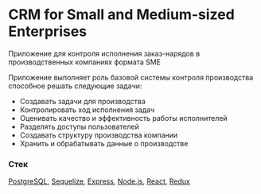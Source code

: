 # CRM for Small and Medium-sized Enterprises

Приложение для контроля исполнения заказ-нарядов в производственных компаниях формата SME

Приложение выполняет роль базовой системы контроля производства способное решать следующие задачи:

- Создавать задачи для производства
- Контролировать ход исполнения задач
- Оценивать качество и эффективность работы исполнителей
- Разделять доступы пользователей
- Создавать структуру производства компании
- Хранить и обрабатывать данные о производстве

### Стек

[PostgreSQL], [Sequelize], [Express], [Node.js], [React], [Redux]

[//]: # (Links used in README.md)

   [React]: <https://reactjs.org/>
   [Redux]: <https://redux.js.org/>
   [Node.js]: <https://nodejs.org/>
   [Express]: <https://www.npmjs.com/package/express>
   [PostgreSQL]: <https://www.postgresql.org/>
   [Sequelize]: <https://sequelize.org/master/>
   [HTML5UP]: <https://html5up.net/>

